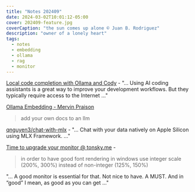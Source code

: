 ```yaml
---
title: "Notes 202409"
date: 2024-03-02T10:01:12-05:00
cover: 202409-feature.jpg
coverCaption: "the sun comes up alone © Juan B. Rodriguez"
description: "owner of a lonely heart"
tags:
  - notes
  - embedding
  - ollama
  - rag
  - monitor
---
```


[Local code completion with Ollama and Cody](https://sourcegraph.com/blog/local-code-completion-with-ollama-and-cody) - "... Using AI coding assistants is a great way to improve your development workflows. But they typically require access to the Internet ..."

[Ollama Embedding - Mervin Praison](https://mer.vin/2024/02/ollama-embedding/)

> add your own docs to an llm

[qnguyen3/chat-with-mlx](https://github.com/qnguyen3/chat-with-mlx?tab=readme-ov-file) - "... Chat with your data natively on Apple Silicon using MLX Framework. ..."

[Time to upgrade your monitor @ tonsky.me](https://tonsky.me/blog/monitors/) -

> in order to have good font rendering in windows use integer scale (200%, 300%) instead of non-integer (125%, 150%)

"... A good monitor is essential for that. Not nice to have. A MUST. And in “good” I mean, as good as you can get ..."
